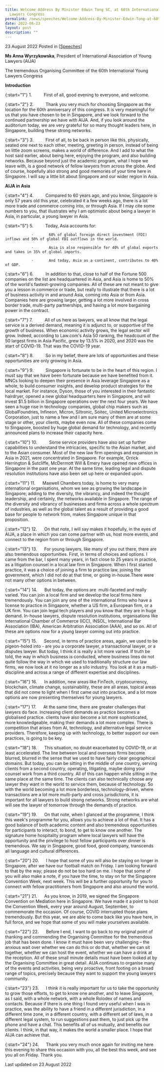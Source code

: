 ```yaml
---
title: Welcome Address By Minister Edwin Tong SC, at 60th International Young
  Lawyers Congress
permalink: /news/speeches/Welcome-Address-By-Minister-Edwin-Tong-at-60th-International-Young-Lawyers-Congress
date: 2022-08-23
layout: post
description: ""
---
```

23 August 2022 Posted in [[Speeches](/news/speeches)]

**Ms Anna Wyrzykowska**, President of International Association of Young Lawyers (AIJA)

The tremendous Organising Committee of the 60th International Young Lawyers Congress

**Introduction**

{:start="1"}
1.          First of all, good evening to everyone, and welcome.

{:start="2"}
2.          Thank you very much for choosing Singapore as the location for the 60th anniversary of this congress. It is very meaningful for us that you have chosen to be in Singapore, and we look forward to the continued partnership we have with AIJA. And, if you look around the auditorium today, we are very grateful for so many thought leaders here, in Singapore, building these strong networks.

{:start="3"}
3.          First of all, to be back in person like this, physically, seated one next to each other, meeting, greeting in person, instead of being on little zoom screens, makes a world of difference. And I add to what the host said earlier, about being here, enjoying the program, and also building networks. Because beyond just the academic program, what I hope we leave with, is a good network of fellow lawyers from across the globe. And of course, hopefully also strong and good memories of your time here in Singapore. I will say a little bit about Singapore and our wider region in Asia.

**AIJA in Asia**

{:start="4"}
4.          Compared to 60 years ago, and you know, Singapore is only 57 years old this year, celebrated it a few weeks ago, there is a lot more trade and commerce coming into, or through Asia. If I may cite some numbers to you, that illustrates why I am optimistic about being a lawyer in Asia, in particular, a young lawyer in Asia.

{:start="5"}
5.          Today, Asia accounts for:

				·       60% of global foreign direct investment (FDI) inflows and 50% of global FDI outflows in the world.

				·       Asia is also responsible for 40% of global exports and takes in 35% of global imports.

				·       And today, Asia as a continent, contributes to 40% of GDP.

{:start="6"}
6.          In addition to that, close to half of the Fortune 500 companies on the list are headquartered in Asia, and Asia is home to 50% of the world's fastest-growing companies. All of these are not meant to give you a lesson in commerce or trade, but really to illustrate that there is a lot of business activity in and around Asia, coming into Asia or from Asia. Companies here are growing larger, getting a lot more involved in cross border trade, multi-party partnerships, and having a lot more bargaining power in the contract.

{:start="7"}
7.          All of us here as lawyers, we all know that the legal service is a derived demand, meaning it is adjunct to, or supportive of the growth of business. When economic activity grows, the legal sector will grow. Indeed, according to Law.com's Asia 50 ranking, the headcount of the 50 largest firms in Asia Pacific, grew by 13.5% in 2020, and 2020 was the start of COVID-19. That was the COVID-19 year.

{:start="8"}
8.          So in my belief, there are lots of opportunities and these opportunities are only growing in Asia.

{:start="9"}
9.          Singapore is fortunate to be in the heart of this region. I must say that we have been fortunate because we have benefited from it. MNCs looking to deepen their presence in Asia leverage Singapore as a whole, to build consumer insights, and develop product strategies for the local market. For instance, Dyson, those of you interested in their fantastic hairdryer, opened a new global headquarters here in Singapore, and will invest $1.5 billion in Singapore operations over the next four years. We have seen a huge rise in technology companies, global chip makers such as GlobalFoundries, Infineon, Micron, Siltronic, Soitec, United Microelectronics Corporation, just to name a few and I am sure many of them are at some stage or other, your clients, maybe even now. All of these companies come to Singapore, boosted by huge global demand for technology, and recently announced plans to increase their capacity here.

{:start="10"}
10.          Some service providers have also set up further capabilities to understand the intricacies, specific to the Asian market, and to the Asian consumer. Most of the new law firm openings and expansion in Asia in 2021, were concentrated in Singapore. For example, Orrick Herrington & Sutcliffe, McDermott Will & Emery have opened new offices in Singapore in the past one year. At the same time, leading legal and dispute resolution institutions have also been set up here or expanded upon.

{:start="11"}
11.      Maxwell Chambers today, is home to very many international organisations, whom we see as growing the landscape in Singapore, adding to the diversity, the vibrancy, and indeed the thought leadership, and certainly, the networks available in Singapore. The range of the diversity and vibrancy of businesses and firms across a whole spectrum of industries, as well as the global talent as a result of providing a good base for people to network from, makes Singapore unique in that proposition.

{:start="12"}
12.      On that note, I will say makes it hopefully, in the eyes of AIJA, a place in which you can come partner with us, host more events, and connect to the region from or through Singapore.

{:start="13"}
13.      For young lawyers, like many of you out there, there are also tremendous opportunities. First, in terms of choices and options. I came from the bar, I spent many years, in fact close to 25 years in practice, as a litigation counsel in a local law firm in Singapore. When I first started practice, it was a choice of joining a firm to practice law, joining the government, which I did not do at that time, or going in-house.There were not many other options in between.

{:start="14"}
14.      But today, the options are  multi-faceted and really varied. You can join a local firm and we develop the local firms here tremendously. You can join any one of the international firms who have a license to practice in Singapore, whether a US firm, a European firm, or a UK firm. You can join legal tech players and you know that they are in huge demand. In-house lawyers, dispute resolution institutions, organisations like International Chamber of Commerce (ICC), INSOL, International Bar Association (IBA), American Arbitration Association (AAA), and so on. All of these are options now for a young lawyer coming out into practice.

{:start="15"}
15.      Second, in terms of practice areas, again, we used to be pigeon-holed into - are you a corporate lawyer, a transactional lawyer, or a disputes lawyer. But today, I think it is really a lot more varied. If truth be told, the way in which business is conducted, where business lines do not quite follow the way in which we used to traditionally structure our law firms, we now look at it no longer as a silo industry. You look at it as a multi-discipline and across a range of different expertise and disciplines.

{:start="16"}
16.      In addition, new areas like FinTech, cryptocurrency, blockchain, climate change, sustainability, these are all areas, topical areas that did not come to light when I first came out into practice, and a lot more options are now presenting themselves for young lawyers.

{:start="17"}
17.      At the same time, there are greater challenges that lawyers do face. Increasing client demands as practice becomes a globalised practice. clients have also become a lot more sophisticated, more knowledgeable, making their demands a lot more complex. There is competition that arises from AI, technology, and alternative legal service providers. Therefore, keeping up with technology, to better support our own practices, is going to be key.

{:start="18"}
18.      This situation, no doubt exacerbated by COVID-19, or at least accelerated. The line between local and overseas firms become blurred, blurred in the sense that we used to have fairly clear geographical domains. But today, you can be sitting in the middle of one country, serving clients from a second country, operating, litigating, maybe doing your counsel work from a third country. All of this can happen while sitting in the same place at the same time. The clients can also technically choose any lawyer they want in the world to service them, because of technology. So with the world becoming a lot more borderless, technology-driven, where transactions are a lot more multi-party and cross jurisdictions, it is important for all lawyers to build strong networks. Strong networks are what will see the lawyer of tomorrow through the demands of practice.

{:start="19"}
19.      On that note, when I glanced at the programme, I think this week's programme for you, allows you to achieve a lot of that. It has a good balance of both academic content and also tremendous opportunities for participants to interact, to bond, to get to know one another. The signature home hospitality program where local lawyers will have the opportunity and the privilege to host fellow participants over dinner is tremendous. We say in Singapore, good food, good company, transcends all language and cultural differences.

{:start="20"}
20.      I hope that some of you will also be staying on longer in Singapore, after we have our football match on Friday. I am looking forward to that by the way; please do not be too hard on me. I hope that some of you will also make a note, if you have the time, to stay on for the Singapore Convention Week, next week. This will be a further opportunity for you to connect with fellow practitioners from Singapore and also around the world.

{:start="21"}
21.      As you know, in 2019, we signed the Singapore Convention on Mediation here in Singapore. We have made it a point to host the Convention Week, every year around August, September, to commemorate the occasion. Of course, COVID interrupted those plans tremendously. But this year, we are able to come back like you have here, in full force, and we hope that some of you will make yourselves available.

{:start="22"}
22.      Before I end, I want to go back to my original point of thanking and commending the Organising Committee for the tremendous job that has been done. I know it must have been very challenging – the anxious wait over whether we can do this or do that, whether we can sit together, whether we can host the event, whether we can have a drink at the reception. All of these small minute details must have been looked at by the Organising Committee in great detail. AIJA continues to organise many of the events and activities, being very proactive, front footing on a broad range of topics, precisely because they want to support the young lawyers community.

{:start="23"}
23.      I think it is really important for us to take the opportunity to grow those efforts, to get to know one another, and to leave Singapore, as I said, with a whole network, with a whole Rolodex of names and contacts. Because if there is one thing I found very useful when I was in practice, was the ability to have a friend in a different jurisdiction, in a different time zone, in a different country, with a different set of laws, in a different legal system, to run suggestions past them, to just pick up the phone and have a chat. This benefits all of us mutually, and benefits our clients. I think, in that way, it makes the world a smaller place. I hope that AIJA can achieve that.

{:start="24"}
24.      Thank you very much once again for inviting me here this evening to share this occasion with you, all the best this week, and see you all on Friday. Thank you.


<p class="right-side-updated">Last updated on 23 August 2022</p>